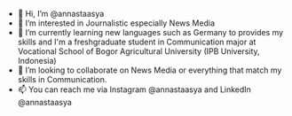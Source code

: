 - 👋 Hi, I’m @annastaasya
- 👀 I’m interested in Journalistic especially News Media
- 🌱 I’m currently learning new languages such as Germany to provides my skills and I'm a freshgraduate student in Communication major at Vocational School of Bogor Agricultural University (IPB University, Indonesia)
- 💞️ I’m looking to collaborate on News Media or everything that match my skills in Communication.
- 📫 You can reach me via Instagram @annastaasya and LinkedIn @annastaasya

<!---
annastaasya/annastaasya is a ✨ special ✨ repository because its `README.md` (this file) appears on your GitHub profile.
You can click the Preview link to take a look at your changes.
--->
